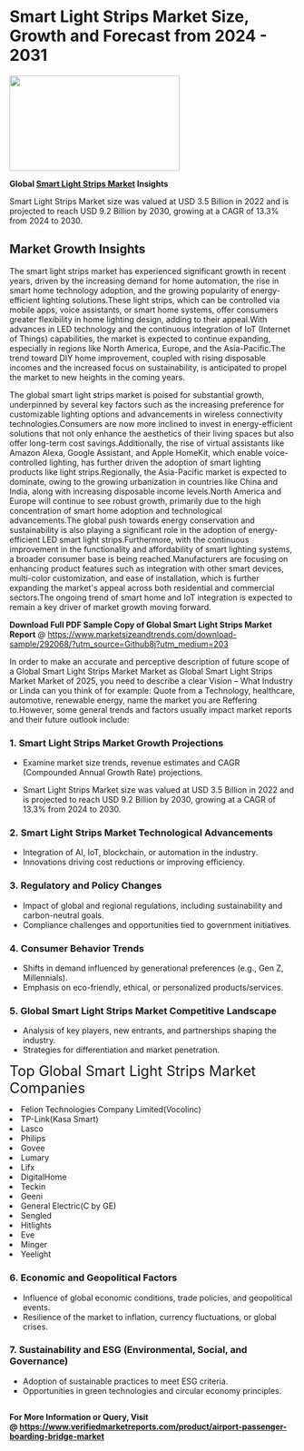 <H1>Smart Light Strips Market Size, Growth and Forecast from 2024 - 2031</H1><img class="aligncenter size-medium wp-image-584254" src="https://thirdeyenews.in/wp-content/uploads/2024/09/Global-Market-Research-300x168.jpeg" alt="" width="300" height="168" /><p><strong>Global&nbsp;<a href="https://www.marketsizeandtrends.com/download-sample/292068/?utm_source=Github8j?utm_medium=203">Smart Light Strips Market</a> Insights</strong></p><p>Smart Light Strips Market size was valued at USD 3.5 Billion in 2022 and is projected to reach USD 9.2 Billion by 2030, growing at a CAGR of 13.3% from 2024 to 2030.</p><p><h2>Market Growth Insights</h2> <p>The smart light strips market has experienced significant growth in recent years, driven by the increasing demand for home automation, the rise in smart home technology adoption, and the growing popularity of energy-efficient lighting solutions.These light strips, which can be controlled via mobile apps, voice assistants, or smart home systems, offer consumers greater flexibility in home lighting design, adding to their appeal.With advances in LED technology and the continuous integration of IoT (Internet of Things) capabilities, the market is expected to continue expanding, especially in regions like North America, Europe, and the Asia-Pacific.The trend toward DIY home improvement, coupled with rising disposable incomes and the increased focus on sustainability, is anticipated to propel the market to new heights in the coming years.</p> <p>The global smart light strips market is poised for substantial growth, underpinned by several key factors such as the increasing preference for customizable lighting options and advancements in wireless connectivity technologies.Consumers are now more inclined to invest in energy-efficient solutions that not only enhance the aesthetics of their living spaces but also offer long-term cost savings.Additionally, the rise of virtual assistants like Amazon Alexa, Google Assistant, and Apple HomeKit, which enable voice-controlled lighting, has further driven the adoption of smart lighting products like light strips.Regionally, the Asia-Pacific market is expected to dominate, owing to the growing urbanization in countries like China and India, along with increasing disposable income levels.North America and Europe will continue to see robust growth, primarily due to the high concentration of smart home adoption and technological advancements.The global push towards energy conservation and sustainability is also playing a significant role in the adoption of energy-efficient LED smart light strips.Furthermore, with the continuous improvement in the functionality and affordability of smart lighting systems, a broader consumer base is being reached.Manufacturers are focusing on enhancing product features such as integration with other smart devices, multi-color customization, and ease of installation, which is further expanding the market's appeal across both residential and commercial sectors.The ongoing trend of smart home and IoT integration is expected to remain a key driver of market growth moving forward.</p> <p><span class=""><strong>Download Full PDF Sample Copy of Global Smart Light Strips Market Report</strong> @ <a href="https://www.marketsizeandtrends.com/download-sample/292068/?utm_source=Github8j?utm_medium=203" target="_blank">https://www.marketsizeandtrends.com/download-sample/292068/?utm_source=Github8j?utm_medium=203</a></span></p><p>In order to make an accurate and perceptive description of future scope of a Global&nbsp;Smart Light Strips Market Market as Global&nbsp;Smart Light Strips Market Market of 2025, you need to describe a clear Vision &ndash; What Industry or Linda can you think of for example: Quote from a Technology, healthcare, automotive, renewable energy, name the market you are Reffering to.However, some general trends and factors usually impact market reports and their future outlook include:</p><h3>1.&nbsp;<strong>Smart Light Strips Market Growth Projections</strong></h3><ul><li>Examine market size trends, revenue estimates and CAGR (Compounded Annual Growth Rate) projections.</li><li><p>Smart Light Strips Market size was valued at USD 3.5 Billion in 2022 and is projected to reach USD 9.2 Billion by 2030, growing at a CAGR of 13.3% from 2024 to 2030.</p></li></ul><h3>2.&nbsp;<strong>Smart Light Strips Market Technological Advancements</strong></h3><ul><li>Integration of AI, IoT, blockchain, or automation in the industry.</li><li>Innovations driving cost reductions or improving efficiency.</li></ul><h3>3.&nbsp;<strong>Regulatory and Policy Changes</strong></h3><ul><li>Impact of global and regional regulations, including sustainability and carbon-neutral goals.</li><li>Compliance challenges and opportunities tied to government initiatives.</li></ul><h3>4.&nbsp;<strong>Consumer Behavior Trends</strong></h3><ul><li>Shifts in demand influenced by generational preferences (e.g., Gen Z, Millennials).</li><li>Emphasis on eco-friendly, ethical, or personalized products/services.</li></ul><h3>5.&nbsp;<strong>Global Smart Light Strips Market Competitive Landscape</strong></h3><ul><li>Analysis of key players, new entrants, and partnerships shaping the industry.</li><li>Strategies for differentiation and market penetration.</li></ul><p data-pm-slice="1 1 []"><span style="color: inherit; font-family: inherit; font-size: 25px;">Top Global Smart Light Strips Market Companies</span></p><div class="" data-test-id=""><p><li>Felion Technologies Company Limited(Vocolinc)</li><li> TP-Link(Kasa Smart)</li><li> Lasco</li><li> Philips</li><li> Govee</li><li> Lumary</li><li> Lifx</li><li> DigitalHome</li><li> Teckin</li><li> Geeni</li><li> General Electric(C by GE)</li><li> Sengled</li><li> Hitlights</li><li> Eve</li><li> Minger</li><li> Yeelight</li></p></div><h3>6.&nbsp;<strong>Economic and Geopolitical Factors</strong></h3><ul><li>Influence of global economic conditions, trade policies, and geopolitical events.</li><li>Resilience of the market to inflation, currency fluctuations, or global crises.</li></ul><h3>7.&nbsp;<strong>Sustainability and ESG (Environmental, Social, and Governance)</strong></h3><ul><li>Adoption of sustainable practices to meet ESG criteria.</li><li>Opportunities in green technologies and circular economy principles.</li></ul><h2><strong style="font-size: 14px;">For More Information or Query, Visit @&nbsp;</strong><a style="background-color: #ffffff; font-size: 14px;" href="https://www.marketsizeandtrends.com/report/smart-light-strips-market/" target="_blank">https://www.verifiedmarketreports.com/product/airport-passenger-boarding-bridge-market</a></h2>